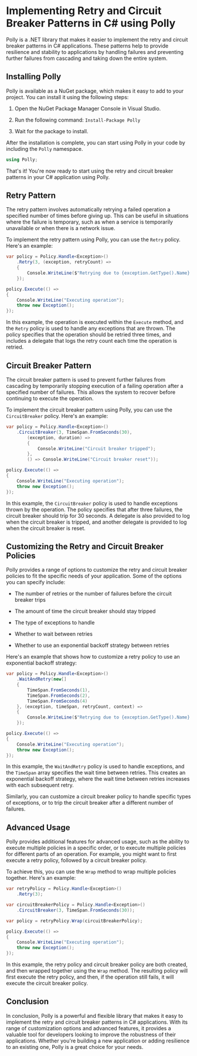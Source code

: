# Implementing Retry and Circuit Breaker Patterns in C# using Polly

Polly is a .NET library that makes it easier to implement the retry and circuit breaker patterns in C# applications. These patterns help to provide resilience and stability to applications by handling failures and preventing further failures from cascading and taking down the entire system.

## **Installing Polly**

Polly is available as a NuGet package, which makes it easy to add to your project. You can install it using the following steps:

1. Open the NuGet Package Manager Console in Visual Studio.
    
2. Run the following command: `Install-Package Polly`
    
3. Wait for the package to install.
    

After the installation is complete, you can start using Polly in your code by including the `Polly` namespace.

```csharp
using Polly;
```

That's it! You're now ready to start using the retry and circuit breaker patterns in your C# application using Polly.

## **Retry Pattern**

The retry pattern involves automatically retrying a failed operation a specified number of times before giving up. This can be useful in situations where the failure is temporary, such as when a service is temporarily unavailable or when there is a network issue.

To implement the retry pattern using Polly, you can use the `Retry` policy. Here's an example:

```csharp
var policy = Policy.Handle<Exception>()
    .Retry(3, (exception, retryCount) =>
    {
        Console.WriteLine($"Retrying due to {exception.GetType().Name}... Attempt {retryCount}");
    });

policy.Execute(() =>
{
    Console.WriteLine("Executing operation");
    throw new Exception();
});
```

In this example, the operation is executed within the `Execute` method, and the `Retry` policy is used to handle any exceptions that are thrown. The policy specifies that the operation should be retried three times, and includes a delegate that logs the retry count each time the operation is retried.

## **Circuit Breaker Pattern**

The circuit breaker pattern is used to prevent further failures from cascading by temporarily stopping execution of a failing operation after a specified number of failures. This allows the system to recover before continuing to execute the operation.

To implement the circuit breaker pattern using Polly, you can use the `CircuitBreaker` policy. Here's an example:

```csharp
var policy = Policy.Handle<Exception>()
    .CircuitBreaker(3, TimeSpan.FromSeconds(30),
        (exception, duration) =>
        {
            Console.WriteLine("Circuit breaker tripped");
        },
        () => Console.WriteLine("Circuit breaker reset"));

policy.Execute(() =>
{
    Console.WriteLine("Executing operation");
    throw new Exception();
});
```

In this example, the `CircuitBreaker` policy is used to handle exceptions thrown by the operation. The policy specifies that after three failures, the circuit breaker should trip for 30 seconds. A delegate is also provided to log when the circuit breaker is tripped, and another delegate is provided to log when the circuit breaker is reset.

## **Customizing the Retry and Circuit Breaker Policies**

Polly provides a range of options to customize the retry and circuit breaker policies to fit the specific needs of your application. Some of the options you can specify include:

* The number of retries or the number of failures before the circuit breaker trips
    
* The amount of time the circuit breaker should stay tripped
    
* The type of exceptions to handle
    
* Whether to wait between retries
    
* Whether to use an exponential backoff strategy between retries
    

Here's an example that shows how to customize a retry policy to use an exponential backoff strategy:

```csharp
var policy = Policy.Handle<Exception>()
    .WaitAndRetry(new[]
    {
        TimeSpan.FromSeconds(1),
        TimeSpan.FromSeconds(2),
        TimeSpan.FromSeconds(4)
    }, (exception, timeSpan, retryCount, context) =>
    {
        Console.WriteLine($"Retrying due to {exception.GetType().Name}... Attempt {retryCount}");
    });

policy.Execute(() =>
{
    Console.WriteLine("Executing operation");
    throw new Exception();
});
```

In this example, the `WaitAndRetry` policy is used to handle exceptions, and the `TimeSpan` array specifies the wait time between retries. This creates an exponential backoff strategy, where the wait time between retries increases with each subsequent retry.

Similarly, you can customize a circuit breaker policy to handle specific types of exceptions, or to trip the circuit breaker after a different number of failures.

## **Advanced Usage**

Polly provides additional features for advanced usage, such as the ability to execute multiple policies in a specific order, or to execute multiple policies for different parts of an operation. For example, you might want to first execute a retry policy, followed by a circuit breaker policy.

To achieve this, you can use the `Wrap` method to wrap multiple policies together. Here's an example:

```csharp
var retryPolicy = Policy.Handle<Exception>()
    .Retry(3);

var circuitBreakerPolicy = Policy.Handle<Exception>()
    .CircuitBreaker(3, TimeSpan.FromSeconds(30));

var policy = retryPolicy.Wrap(circuitBreakerPolicy);

policy.Execute(() =>
{
    Console.WriteLine("Executing operation");
    throw new Exception();
});
```

In this example, the retry policy and circuit breaker policy are both created, and then wrapped together using the `Wrap` method. The resulting policy will first execute the retry policy, and then, if the operation still fails, it will execute the circuit breaker policy.

## **Conclusion**

In conclusion, Polly is a powerful and flexible library that makes it easy to implement the retry and circuit breaker patterns in C# applications. With its range of customization options and advanced features, it provides a valuable tool for developers looking to improve the robustness of their applications. Whether you're building a new application or adding resilience to an existing one, Polly is a great choice for your needs.